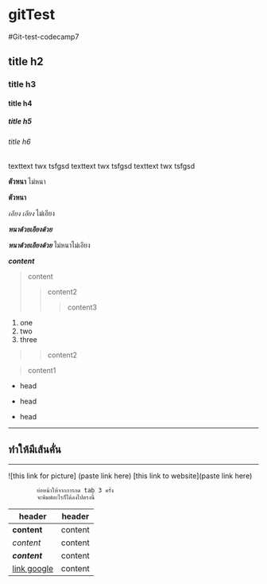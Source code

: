 # gitTest
#Git-test-codecamp7
## title h2
### title h3
#### title h4
##### title h5
###### title h6

texttext twx tsfgsd
texttext twx tsfgsd
texttext twx tsfgsd

**ตัวหนา**
ไม่หนา

__ตัวหนา__



_เอียง_
*เอียง*   ไม่เอียง

__*หนาด้วยเอียงด้วย*__

***หนาด้วยเอียงด้วย*** ไม่หนาไม่เอียง

**_content_**

>content
>>content2
>>>content3
1. one
2. two
3. three

>>content2

>content1
+ head
- head
* head
*** 
ทำให้มีเส้นคั่น
---
___

![this link for picture] (paste link here)
[this link to website](paste link here)

            ย่อหน้าให้จากการกด tab 3 ครั้ง
            จะพิมพ์อะไรก็ได้ลงไปตรงนี้


|header | header |
--|--
|**content** | content|
*content* | content
***content*** | content
[link google](https://www.google.co.th) | content